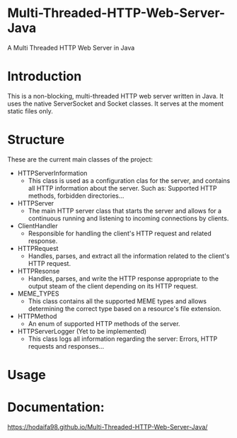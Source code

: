 # Multi-Threaded-HTTP-Web-Server-Java
A Multi Threaded HTTP Web Server in Java

# Introduction
This is a non-blocking, multi-threaded HTTP web server written in Java. It uses the native ServerSocket and Socket classes. It serves at the moment static files only.

# Structure
These are the current main classes of the project:
- HTTPServerInformation
    - This class is used as a configuration clas for the server, and contains all HTTP information about the server. Such as: Supported HTTP methods, forbidden directories...
- HTTPServer
    - The main HTTP server class that starts the server and allows for a continuous running and listening to incoming connections by clients.
- ClientHandler
    - Responsible for handling the client's HTTP request and related response.
- HTTPRequest
    - Handles, parses, and extract all the information related to the client's HTTP request.
- HTTPResonse
    - Handles, parses, and write the HTTP response appropriate to the output steam of the client depending on its HTTP request.
- MEME_TYPES
    - This class contains all the supported MEME types and  allows determining the correct type based on a resource's file extension.
- HTTPMethod
    - An enum of supported HTTP methods of the server.
- HTTPServerLogger (Yet to be implemented)
    - This class logs all information regarding the server: Errors, HTTP requests and responses...

# Usage



# Documentation:
https://hodaifa98.github.io/Multi-Threaded-HTTP-Web-Server-Java/
